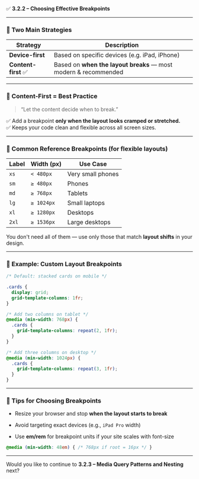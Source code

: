 ✅ **3.2.2 – Choosing Effective Breakpoints**

---

### 📏 Two Main Strategies

|Strategy|Description|
|---|---|
|**Device-first**|Based on specific devices (e.g. iPad, iPhone)|
|**Content-first** ✅|Based on **when the layout breaks** — most modern & recommended|

---

### 🧠 Content-First = Best Practice

> “Let the content decide when to break.”

✅ Add a breakpoint **only when the layout looks cramped or stretched.**  
✅ Keeps your code clean and flexible across all screen sizes.

---

### 🔢 Common Reference Breakpoints (for flexible layouts)

|Label|Width (px)|Use Case|
|---|---|---|
|`xs`|`< 480px`|Very small phones|
|`sm`|`≥ 480px`|Phones|
|`md`|`≥ 768px`|Tablets|
|`lg`|`≥ 1024px`|Small laptops|
|`xl`|`≥ 1280px`|Desktops|
|`2xl`|`≥ 1536px`|Large desktops|

You don't need all of them — use only those that match **layout shifts** in your design.

---

### 🧪 Example: Custom Layout Breakpoints

```css
/* Default: stacked cards on mobile */

.cards {
  display: grid;
  grid-template-columns: 1fr;
}

/* Add two columns on tablet */
@media (min-width: 768px) {
  .cards {
    grid-template-columns: repeat(2, 1fr);
  }
}

/* Add three columns on desktop */
@media (min-width: 1024px) {
  .cards {
    grid-template-columns: repeat(3, 1fr);
  }
}
```

---

### 🔁 Tips for Choosing Breakpoints

- Resize your browser and stop **when the layout starts to break**
    
- Avoid targeting exact devices (e.g., `iPad Pro` width)
    
- Use **em/rem** for breakpoint units if your site scales with font-size
    

```css
@media (min-width: 48em) { /* 768px if root = 16px */ }
```

---

Would you like to continue to **3.2.3 – Media Query Patterns and Nesting** next?